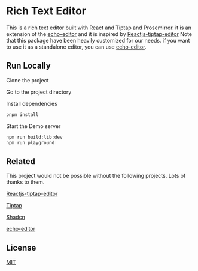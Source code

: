 # Rich Text Editor

This is a rich text editor built with React and Tiptap and Prosemirror. it is an extension of the [echo-editor](https://github.com/Seedsa/echo-editor) and it is inspired by [Reactjs-tiptap-editor](https://reactjs-tiptap-editor.vercel.app/)
Note that this package have been heavily customized for our needs. if you want to use it as a standalone editor, you can use [echo-editor](https://github.com/Seedsa/echo-editor).

## Run Locally

Clone the project

Go to the project directory

Install dependencies

```bash
pnpm install
```

Start the Demo server

```bash
npm run build:lib:dev
npm run playground
```


## Related

This project would not be possible without the following projects. Lots of thanks to them.

[Reactjs-tiptap-editor](https://reactjs-tiptap-editor.vercel.app/)

[Tiptap](https://tiptap.dev)

[Shadcn](https://ui.shadcn.com/)

[echo-editor](https://github.com/Seedsa/echo-editor)

## License

[MIT](./LICENSE)
